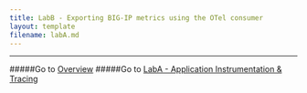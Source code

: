 ```yaml
---
title: LabB - Exporting BIG-IP metrics using the OTel consumer
layout: template
filename: labA.md
--- 
```



---
#####Go to [Overview](readme.md)
#####Go to [LabA - Application Instrumentation & Tracing](labA.md)            
        